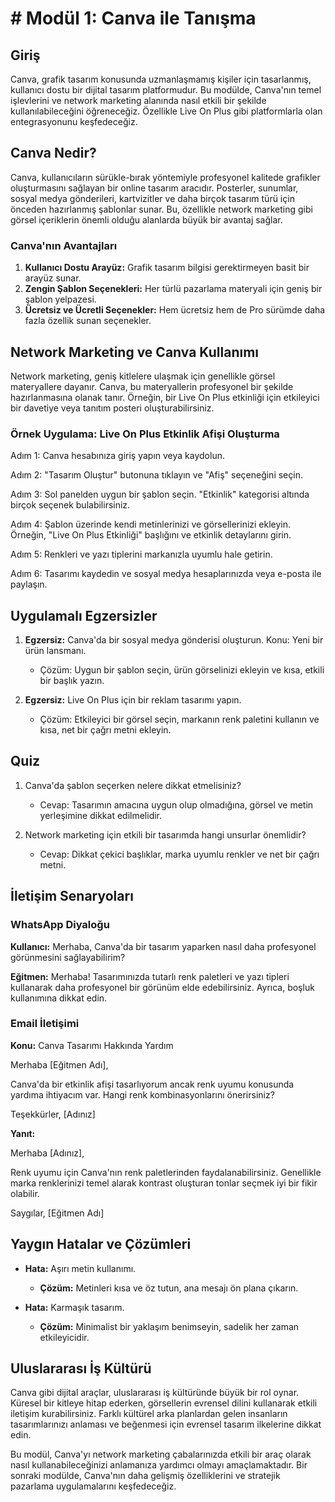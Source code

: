 # # Modül 1: Canva ile Tanışma

## Giriş

Canva, grafik tasarım konusunda uzmanlaşmamış kişiler için tasarlanmış, kullanıcı dostu bir dijital tasarım platformudur. Bu modülde, Canva'nın temel işlevlerini ve network marketing alanında nasıl etkili bir şekilde kullanılabileceğini öğreneceğiz. Özellikle Live On Plus gibi platformlarla olan entegrasyonunu keşfedeceğiz.

## Canva Nedir?

Canva, kullanıcıların sürükle-bırak yöntemiyle profesyonel kalitede grafikler oluşturmasını sağlayan bir online tasarım aracıdır. Posterler, sunumlar, sosyal medya gönderileri, kartvizitler ve daha birçok tasarım türü için önceden hazırlanmış şablonlar sunar. Bu, özellikle network marketing gibi görsel içeriklerin önemli olduğu alanlarda büyük bir avantaj sağlar.

### Canva'nın Avantajları

1. **Kullanıcı Dostu Arayüz:** Grafik tasarım bilgisi gerektirmeyen basit bir arayüz sunar.
2. **Zengin Şablon Seçenekleri:** Her türlü pazarlama materyali için geniş bir şablon yelpazesi.
3. **Ücretsiz ve Ücretli Seçenekler:** Hem ücretsiz hem de Pro sürümde daha fazla özellik sunan seçenekler.

## Network Marketing ve Canva Kullanımı

Network marketing, geniş kitlelere ulaşmak için genellikle görsel materyallere dayanır. Canva, bu materyallerin profesyonel bir şekilde hazırlanmasına olanak tanır. Örneğin, bir Live On Plus etkinliği için etkileyici bir davetiye veya tanıtım posteri oluşturabilirsiniz.

### Örnek Uygulama: Live On Plus Etkinlik Afişi Oluşturma

Adım 1: Canva hesabınıza giriş yapın veya kaydolun.

Adım 2: "Tasarım Oluştur" butonuna tıklayın ve "Afiş" seçeneğini seçin.

Adım 3: Sol panelden uygun bir şablon seçin. "Etkinlik" kategorisi altında birçok seçenek bulabilirsiniz.

Adım 4: Şablon üzerinde kendi metinlerinizi ve görsellerinizi ekleyin. Örneğin, "Live On Plus Etkinliği" başlığını ve etkinlik detaylarını girin.

Adım 5: Renkleri ve yazı tiplerini markanızla uyumlu hale getirin.

Adım 6: Tasarımı kaydedin ve sosyal medya hesaplarınızda veya e-posta ile paylaşın.

## Uygulamalı Egzersizler

1. **Egzersiz:** Canva'da bir sosyal medya gönderisi oluşturun. Konu: Yeni bir ürün lansmanı.
   - Çözüm: Uygun bir şablon seçin, ürün görselinizi ekleyin ve kısa, etkili bir başlık yazın.

2. **Egzersiz:** Live On Plus için bir reklam tasarımı yapın.
   - Çözüm: Etkileyici bir görsel seçin, markanın renk paletini kullanın ve kısa, net bir çağrı metni ekleyin.

## Quiz

1. Canva'da şablon seçerken nelere dikkat etmelisiniz?
   - Cevap: Tasarımın amacına uygun olup olmadığına, görsel ve metin yerleşimine dikkat edilmelidir.

2. Network marketing için etkili bir tasarımda hangi unsurlar önemlidir?
   - Cevap: Dikkat çekici başlıklar, marka uyumlu renkler ve net bir çağrı metni.

## İletişim Senaryoları

### WhatsApp Diyaloğu

**Kullanıcı:** Merhaba, Canva'da bir tasarım yaparken nasıl daha profesyonel görünmesini sağlayabilirim?

**Eğitmen:** Merhaba! Tasarımınızda tutarlı renk paletleri ve yazı tipleri kullanarak daha profesyonel bir görünüm elde edebilirsiniz. Ayrıca, boşluk kullanımına dikkat edin.

### Email İletişimi

**Konu:** Canva Tasarımı Hakkında Yardım

Merhaba [Eğitmen Adı],

Canva'da bir etkinlik afişi tasarlıyorum ancak renk uyumu konusunda yardıma ihtiyacım var. Hangi renk kombinasyonlarını önerirsiniz?

Teşekkürler,
[Adınız]

**Yanıt:**

Merhaba [Adınız],

Renk uyumu için Canva'nın renk paletlerinden faydalanabilirsiniz. Genellikle marka renklerinizi temel alarak kontrast oluşturan tonlar seçmek iyi bir fikir olabilir.

Saygılar,
[Eğitmen Adı]

## Yaygın Hatalar ve Çözümleri

- **Hata:** Aşırı metin kullanımı.
  - **Çözüm:** Metinleri kısa ve öz tutun, ana mesajı ön plana çıkarın.
  
- **Hata:** Karmaşık tasarım.
  - **Çözüm:** Minimalist bir yaklaşım benimseyin, sadelik her zaman etkileyicidir.

## Uluslararası İş Kültürü

Canva gibi dijital araçlar, uluslararası iş kültüründe büyük bir rol oynar. Küresel bir kitleye hitap ederken, görsellerin evrensel dilini kullanarak etkili iletişim kurabilirsiniz. Farklı kültürel arka planlardan gelen insanların tasarımlarınızı anlaması ve beğenmesi için evrensel tasarım ilkelerine dikkat edin.

Bu modül, Canva'yı network marketing çabalarınızda etkili bir araç olarak nasıl kullanabileceğinizi anlamanıza yardımcı olmayı amaçlamaktadır. Bir sonraki modülde, Canva'nın daha gelişmiş özelliklerini ve stratejik pazarlama uygulamalarını keşfedeceğiz.